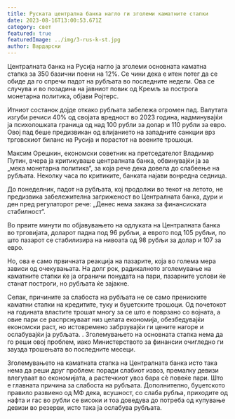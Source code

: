```yaml
---
title: Руската централна банка нагло ги зголеми каматните стапки
date: 2023-08-16T13:00:53.671Z
category: свет
featured: true
featuredImage: ../img/3-rus-k-st.jpg
author: Вардарски
---
```

Централната банка на Русија нагло ја зголеми основната каматна стапка за 350 базични поени на 12%. Се чини дека е итен потег да се обиде да го спречи падот на рубљата во последните недели. Ова се случува и во позадина на јавниот повик од Кремљ за построга монетарна политика, објави Ројтерс.

Итниот состанок дојде откако рубљата забележа огромен пад. Валутата изгуби речиси 40% од својата вредност во 2023 година, надминувајќи ја психолошката граница од над 100 рубли за долар и 110 рубли за евро. Овој пад беше предизвикан од влијанието на западните санкции врз трговскиот биланс на Русија и порастот на воените трошоци.

Максим Орешкин, економски советник на претседателот Владимир Путин, вчера ја критикуваше централната банка, обвинувајќи ја за „мека монетарна политика“, за која рече дека довела до слабеење на рубљата. Неколку часа по критиките, банката најави вонредна седница.

До понеделник, падот на рубљата, кој продолжи во текот на летото, не предизвика забележителна загриженост во Централната банка, дури и ден пред регулаторот рече: „Денес нема закана за финансиската стабилност“.

Во првите минути по објавувањето на одлуката на Централната банка во трговијата, доларот падна под 96 рубљи, а еврото под 105 рубљи, по што пазарот се стабилизира на нивоата од 98 рубљи за долар и 107 за евро.

Но, ова е само првичната реакција на пазарите, која во голема мера зависи од очекувањата. На долг рок, радикалното зголемување на каматните стапки ќе ја ограничи понудата на пари, пазарните услови ќе станат построги, но рубљата ќе зајакне.

Сепак, причините за слабоста на рубљата не се само прениските каматни стапки на кредитите, туку и буџетските трошоци. Од почетокот на годината властите трошат многу за се што е поврзано со војната, а овие пари се распрснуваат низ целата економија, обезбедувајќи економски раст, но истовремено забрзувајќи ги цените нагоре и ослабувајќи ја рубљата. . Зголемувањето на основната стапка нема да го реши овој проблем, иако Министерството за финансии очигледно ги заузда трошењата во последните месеци.

Зголемувањето на каматната стапка на Централната банка исто така нема да реши друг проблем: поради слабиот извоз, премалку девизи влегуваат во економијата, а растечкиот увоз бара сè повеќе пари. Што е главната причина за слабоста на рубљата. Дополнително, буџетското правило развиено од МФ дека, всушност, со слаба рубља, приходите од нафта и гас во рубли се високи и тоа доведува до потреба од купување девизи во резерви, исто така ја ослабува рубљата.